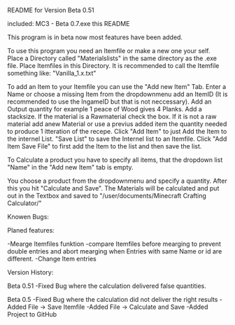 README for Version Beta 0.51

included:
MC3 - Beta 0.7.exe
this README

This program is in beta now most features have been added.

To use this program you need an Itemfile or make a new one your self. Place a Directory called "Materialslists" in the same directory as the .exe file. Place Itemfiles in this Directory. It is recommended to call the Itemfile something like: "Vanilla_1.x.txt"

To add an Item to your Itemfile you can use the "Add new Item" Tab. Enter a Name or choose a missing Item from the dropdownmenu add an ItemID (It is recommended to use the IngameID but that is not neccessary). Add an Output quantity for example 1 peace of Wood gives 4 Planks. Add a stacksize. If the material is a Rawmaterial check the box. If it is not a raw material add anew Material or use a previus added item the quantity needed to produce 1 itteration of the recepe. Click "Add Item" to just Add the Item to the internel List. "Save List" to save the Internel list to an Itemfile. Click "Add Item Save File" to first add the Item to the list and then save the list.

To Calculate a product you have to specify all items, that the dropdown list "Name" in the "Add new Item" tab is empty.

You choose a product from the dropdownmenu and specify a quantity. After this you hit "Calculate and Save". The Materials will be calculated and put out in the Textbox and saved to "/user/documents/Minecraft Crafting Calculator/<quantity><Itemname>"

Knowen Bugs:


Planed features:

-Mearge Itemfiles funktion
-compare Itemfiles before mearging to prevent double entries and abort mearging when Entries with same Name or id are different.
-Change Item entries



Version History:

Beta 0.51
-Fixed Bug where the calculation delivered false quantities.

Beta 0.5
-Fixed Bug where the calculation did not deliver the right results
-Added File -> Save Itemfile
-Added File -> Calculate and Save
-Added Project to GitHub
